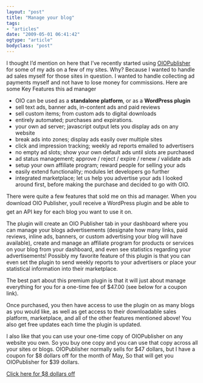 ```yaml
---
layout: "post"
title: "Manage your blog"
tags: 
- "articles"
date: "2009-05-01 06:41:42"
ogtype: "article"
bodyclass: "post"
---
```


I thought I’d mention on here that I’ve recently started using [OIOPublisher](/out/oiopublisher.php) for some of my ads on a few of my sites. Why? Because I wanted to handle ad sales myself for those sites in question. I wanted to handle collecting ad payments myself and not have to lose money for commissions. Here are some Key Features this ad manager

- OIO can be used as a **standalone platform**, or as a **WordPress plugin**
- sell text ads, banner ads, in-content ads and paid reviews
- sell custom items; from custom ads to digital downloads
- entirely automated; purchases and expirations.
- your own ad server; javascript output lets you display ads on any website
- break ads into zones; display ads easily over multiple sites
- click and impression tracking; weekly ad reports emailed to advertisers
- no empty ad slots; show your own default ads until slots are purchased
- ad status management; approve / reject / expire / renew / validate ads
- setup your own affiliate program; reward people for selling your ads
- easily extend functionality; modules let developers go further
- integrated marketplace; let us help you advertise your ads I looked around first, before making the purchase and decided to go with OIO.

There were quite a few features that sold me on this ad manager. When you download OIO Publisher, youll receive a WordPress plugin and be able to get an API key for each blog you want to use it on.

The plugin will create an OIO Publisher tab in your dashboard where you can manage your blogs advertisements (designate how many links, paid reviews, inline ads, banners, or custom advertising your blog will have available), create and manage an affiliate program for products or services on your blog from your dashboard, and even see statistics regarding your advertisements! Possibly my favorite feature of this plugin is that you can even set the plugin to send weekly reports to your advertisers or place your statistical information into their marketplace.

The best part about this premium plugin is that it will just about manage everything for you for a one-time fee of $47.00 (see below for a coupon link).

Once purchased, you then have access to use the plugin on as many blogs as you would like, as well as get access to their downloadable sales platform, marketplace, and all of the other features mentioned above! You also get free updates each time the plugin is updated.

I also like that you can use your one-time copy of OIOPublisher on any website you own. So you buy one copy and you can use that copy across all your sites or blogs. OIOPublisher normally sells for $47 dollars, but I have a coupon for $8 dollars off for the month of May, So that will get you OIOPublisher for $39 dollars.

[Click here for $8 dollars off](/out/oiopublisher.php)